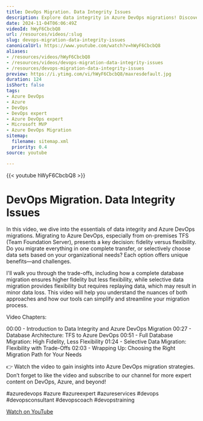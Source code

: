 ```yaml
---
title: DevOps Migration. Data Integrity Issues
description: Explore data integrity in Azure DevOps migrations! Discover the trade-offs between full and selective data transfers for optimal results.
date: 2024-11-04T06:06:49Z
videoId: hWyF6CbcbQ8
url: /resources/videos/:slug
slug: devops-migration-data-integrity-issues
canonicalUrl: https://www.youtube.com/watch?v=hWyF6CbcbQ8
aliases:
- /resources/videos/hWyF6CbcbQ8
- /resources/videos/devops-migration-data-integrity-issues
- /resources/devops-migration-data-integrity-issues
preview: https://i.ytimg.com/vi/hWyF6CbcbQ8/maxresdefault.jpg
duration: 124
isShort: false
tags:
- Azure DevOps
- Azure
- DevOps
- DevOps expert
- Azure DevOps expert
- Microsoft MVP
- Azure DevOps Migration
sitemap:
  filename: sitemap.xml
  priority: 0.4
source: youtube

---
```

{{< youtube hWyF6CbcbQ8 >}}

# DevOps Migration. Data Integrity Issues

In this video, we dive into the essentials of data integrity and Azure DevOps migrations. Migrating to Azure DevOps, especially from on-premises TFS (Team Foundation Server), presents a key decision: fidelity versus flexibility. Do you migrate everything in one complete transfer, or selectively choose data sets based on your organizational needs? Each option offers unique benefits—and challenges.

I'll walk you through the trade-offs, including how a complete database migration ensures higher fidelity but less flexibility, while selective data migration provides flexibility but requires replaying data, which may result in minor data loss. This video will help you understand the nuances of both approaches and how our tools can simplify and streamline your migration process.

Video Chapters:

00:00 - Introduction to Data Integrity and Azure DevOps Migration
00:27 - Database Architecture: TFS to Azure DevOps
00:51 - Full Database Migration: High Fidelity, Less Flexibility
01:24 - Selective Data Migration: Flexibility with Trade-Offs
02:03 - Wrapping Up: Choosing the Right Migration Path for Your Needs

👉 Watch the video to gain insights into Azure DevOps migration strategies. Don’t forget to like the video and subscribe to our channel for more expert content on DevOps, Azure, and beyond!

#azuredevops #azure #azureexpert #azureservices #devops #devopsconsultant #devopscoach #devopstraining

[Watch on YouTube](https://www.youtube.com/watch?v=hWyF6CbcbQ8)
